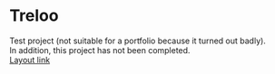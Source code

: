 # Treloo
Test project (not suitable for a portfolio because it turned out badly). </br>
In addition, this project has not been completed. </br>
[Layout link](https://www.figma.com/file/7rkBiukAjZttB0ixRRW3tZ/Travel-Agency-Web-UI?node-id=0%3A1 "Treloo layout")
